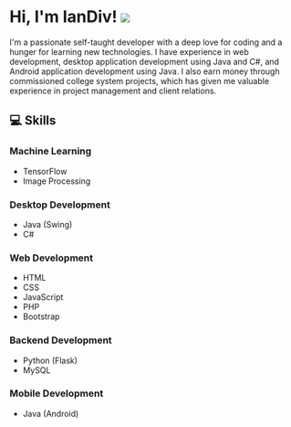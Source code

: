 
# Hi, I'm IanDiv! ![](https://komarev.com/ghpvc/?username=iandiv)

I'm a passionate self-taught developer with a deep love for coding and a hunger for learning new technologies. I have experience in web development, desktop application development using Java and C#, and Android application development using Java. I also earn money through commissioned college system projects, which has given me valuable experience in project management and client relations.

## 💻 Skills  

### Machine Learning  
- TensorFlow 
- Image Processing
  
### Desktop Development  
- Java (Swing)  
- C#   

### Web Development  
- HTML
- CSS
- JavaScript  
- PHP 
- Bootstrap  

### Backend Development  
- Python (Flask)  
- MySQL  

### Mobile Development  
- Java (Android)  




<!-- You can customize this section with your own social media links and badges. -->
